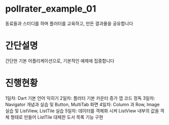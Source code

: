 # pollrater_example_01

 동료들과 스터디를 하며 플러터를 교육하고, 만든 결과물을 공유합니다

# 간단설명

간단한 기본 어플리케이션으로, 기본적인 예제에 집중합니다

# 진행현황

1일차: Dart 기본 언어 익히기
2일차: 플러터 기본 카운터 증가 앱 코드 정독
3일차: Navigator 개념과 실습 및 Button, MultiTab 화면
4일차: Column 과 Row, Image 실습 및 ListView, ListTile 실습
5일차: 데이터를 객체화 시켜 ListView 내부의 값을 객체 형태로 만들어 ListTile 대체한 도서 목록 기능 구현
